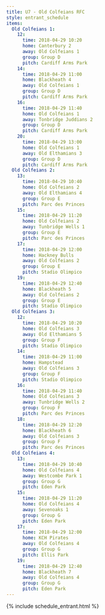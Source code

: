 ```yaml
---
title: U7 - Old Colfeians RFC
style: entrant_schedule
items:
  Old Colfeians 1:
    12:
      time: 2018-04-29 10:20
      home: Canterbury 2
      away: Old Colfeians 1
      group: Group D
      pitch: Cardiff Arms Park
    14:
      time: 2018-04-29 11:00
      home: Blackheath 4
      away: Old Colfeians 1
      group: Group D
      pitch: Cardiff Arms Park
    16:
      time: 2018-04-29 11:40
      home: Old Colfeians 1
      away: Tonbridge Juddians 2
      group: Group D
      pitch: Cardiff Arms Park
    20:
      time: 2018-04-29 13:00
      home: Old Colfeians 1
      away: Old Elthamians 3
      group: Group D
      pitch: Cardiff Arms Park
  Old Colfeians 2:
    13:
      time: 2018-04-29 10:40
      home: Old Colfeians 2
      away: Old Elthamians 4
      group: Group E
      pitch: Parc des Princes
    15:
      time: 2018-04-29 11:20
      home: Old Colfeians 2
      away: Tunbridge Wells 1
      group: Group E
      pitch: Parc des Princes
    17:
      time: 2018-04-29 12:00
      home: Hackney Bulls
      away: Old Colfeians 2
      group: Group E
      pitch: Stadio Olimpico
    19:
      time: 2018-04-29 12:40
      home: Blackheath 5
      away: Old Colfeians 2
      group: Group E
      pitch: Stadio Olimpico
  Old Colfeians 3:
    12:
      time: 2018-04-29 10:20
      home: Old Colfeians 3
      away: Old Elthamians 5
      group: Group F
      pitch: Stadio Olimpico
    14:
      time: 2018-04-29 11:00
      home: Hampstead
      away: Old Colfeians 3
      group: Group F
      pitch: Stadio Olimpico
    16:
      time: 2018-04-29 11:40
      home: Old Colfeians 3
      away: Tunbridge Wells 2
      group: Group F
      pitch: Parc des Princes
    18:
      time: 2018-04-29 12:20
      home: Blackheath 6
      away: Old Colfeians 3
      group: Group F
      pitch: Parc des Princes
  Old Colfeians 4:
    13:
      time: 2018-04-29 10:40
      home: Old Colfeians 4
      away: Westcombe Park 1
      group: Group G
      pitch: Eden Park
    15:
      time: 2018-04-29 11:20
      home: Old Colfeians 4
      away: Sevenoaks 1
      group: Group G
      pitch: Eden Park
    17:
      time: 2018-04-29 12:00
      home: KCH Pirates
      away: Old Colfeians 4
      group: Group G
      pitch: Ellis Park
    19:
      time: 2018-04-29 12:40
      home: Blackheath 7
      away: Old Colfeians 4
      group: Group G
      pitch: Eden Park
---
```


{% include schedule_entrant.html %}
